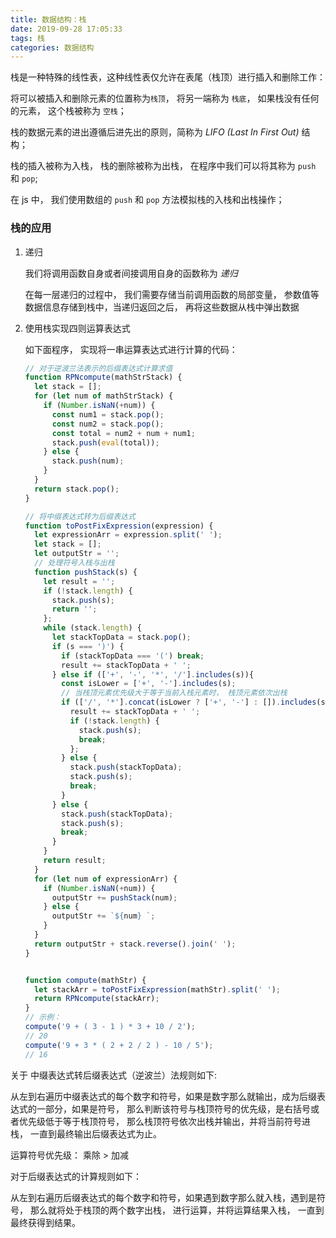```yaml
---
title: 数据结构：栈
date: 2019-09-28 17:05:33
tags: 栈
categories: 数据结构
---
```


栈是一种特殊的线性表，这种线性表仅允许在表尾（栈顶）进行插入和删除工作：

将可以被插入和删除元素的位置称为`栈顶`， 将另一端称为 `栈底`， 如果栈没有任何的元素， 这个栈被称为 `空栈`；

栈的数据元素的进出遵循后进先出的原则，简称为  *LIFO (Last In First Out)* 结构；

栈的插入被称为入栈， 栈的删除被称为出栈， 在程序中我们可以将其称为 `push` 和 `pop`;

在 js 中， 我们使用数组的 `push` 和 `pop` 方法模拟栈的入栈和出栈操作；

### 栈的应用

1. 递归

   我们将调用函数自身或者间接调用自身的函数称为 *递归*

    在每一层递归的过程中， 我们需要存储当前调用函数的局部变量， 参数值等数据信息存储到栈中，当递归返回之后， 再将这些数据从栈中弹出数据

2. 使用栈实现四则运算表达式

   如下面程序， 实现将一串运算表达式进行计算的代码：

   ```js
   // 对于逆波兰法表示的后缀表达式计算求值
   function RPNcompute(mathStrStack) {
     let stack = [];
     for (let num of mathStrStack) {
       if (Number.isNaN(+num)) {
         const num1 = stack.pop();
         const num2 = stack.pop();
         const total = num2 + num + num1;
         stack.push(eval(total));
       } else {
         stack.push(num);
       }
     }
     return stack.pop();
   }
   
   // 将中缀表达式转为后缀表达式
   function toPostFixExpression(expression) {
     let expressionArr = expression.split(' ');
     let stack = [];
     let outputStr = '';
     // 处理符号入栈与出栈
     function pushStack(s) {
       let result = '';
       if (!stack.length) {
         stack.push(s);
         return '';
       };
       while (stack.length) {
         let stackTopData = stack.pop();
         if (s === ')') {
           if (stackTopData === '(') break;
           result += stackTopData + ' ';
         } else if (['+', '-', '*', '/'].includes(s)){
           const isLower = ['+', '-'].includes(s);
           // 当栈顶元素优先级大于等于当前入栈元素时， 栈顶元素依次出栈
           if (['/', '*'].concat(isLower ? ['+', '-'] : []).includes(stackTopData)) {
             result += stackTopData + ' ';
             if (!stack.length) {
               stack.push(s);
               break;
             };
           } else {
             stack.push(stackTopData);
             stack.push(s);
             break;
           }
         } else {
           stack.push(stackTopData);
           stack.push(s);
           break;
         }
       }
       return result;
     }
     for (let num of expressionArr) {
       if (Number.isNaN(+num)) {
         outputStr += pushStack(num);
       } else {
         outputStr += `${num} `;
       }
     }
     return outputStr + stack.reverse().join(' ');
   }
   
   
   function compute(mathStr) {
     let stackArr = toPostFixExpression(mathStr).split(' ');
     return RPNcompute(stackArr);
   }
   // 示例：
   compute('9 + ( 3 - 1 ) * 3 + 10 / 2');
   // 20
   compute('9 + 3 * ( 2 + 2 / 2 ) - 10 / 5');
   // 16
   ```

关于 中缀表达式转后缀表达式（逆波兰）法规则如下:

从左到右遍历中缀表达式的每个数字和符号，如果是数字那么就输出，成为后缀表达式的一部分，如果是符号， 那么判断该符号与栈顶符号的优先级，是右括号或者优先级低于等于栈顶符号， 那么栈顶符号依次出栈并输出，并将当前符号进栈， 一直到最终输出后缀表达式为止。

运算符号优先级： 乘除 > 加减

对于后缀表达式的计算规则如下：

从左到右遍历后缀表达式的每个数字和符号，如果遇到数字那么就入栈，遇到是符号， 那么就将处于栈顶的两个数字出栈， 进行运算，并将运算结果入栈， 一直到最终获得到结果。

